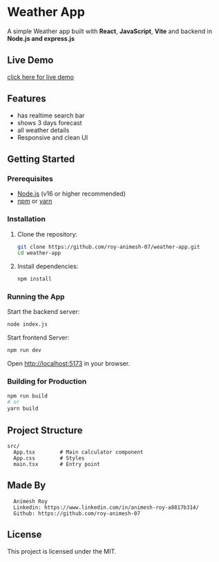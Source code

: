 # Weather App

A simple Weather app built with **React**, **JavaScript**, **Vite**  and backend in **Node.js and express.js**

## Live Demo 
  [click here for live demo](https://weather-app-frontend-phlu.vercel.app/)
## Features

- has realtime search bar
- shows 3 days forecast
- all weather details
- Responsive and clean UI

## Getting Started

### Prerequisites

- [Node.js](https://nodejs.org/) (v16 or higher recommended)
- [npm](https://www.npmjs.com/) or [yarn](https://yarnpkg.com/)

### Installation

1. Clone the repository:
   ```sh
   git clone https://github.com/roy-animesh-07/weather-app.git
   cd weather-app
   ```

2. Install dependencies:
   ```sh
   npm install
   ```

### Running the App

Start the backend server:
```sh
node index.js

```
Start frontend Server:
```sh
npm run dev
```

Open [http://localhost:5173](http://localhost:5173) in your browser.

### Building for Production

```sh
npm run build
# or
yarn build
```

## Project Structure

```
src/
  App.tsx        # Main calculator component
  App.css        # Styles
  main.tsx       # Entry point
```

## Made By
```
  Animesh Roy
  Linkedin: https://www.linkedin.com/in/animesh-roy-a8817b314/
  Github: https://github.com/roy-animesh-07
```
## License

This project is licensed under the MIT.
